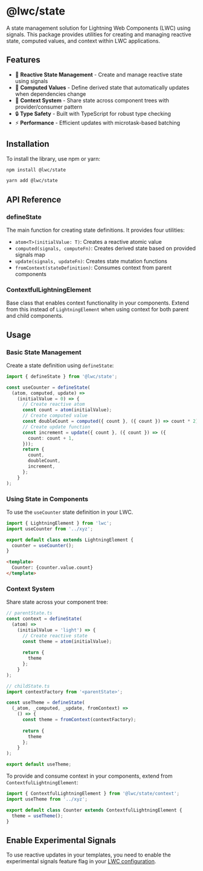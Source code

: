 # @lwc/state

A state management solution for Lightning Web Components (LWC) using signals. This package provides utilities for creating and managing reactive state, computed values, and context within LWC applications.

## Features

- 🔄 **Reactive State Management** - Create and manage reactive state using signals
- 🧮 **Computed Values** - Define derived state that automatically updates when dependencies change
- 🌳 **Context System** - Share state across component trees with provider/consumer pattern
- 🔒 **Type Safety** - Built with TypeScript for robust type checking
- ⚡ **Performance** - Efficient updates with microtask-based batching

## Installation

To install the library, use npm or yarn:

```bash
npm install @lwc/state

yarn add @lwc/state
```

## API Reference

### defineState

The main function for creating state definitions. It provides four utilities:

- `atom<T>(initialValue: T)`: Creates a reactive atomic value
- `computed(signals, computeFn)`: Creates derived state based on provided signals map
- `update(signals, updateFn)`: Creates state mutation functions
- `fromContext(stateDefinition)`: Consumes context from parent components

### ContextfulLightningElement

Base class that enables context functionality in your components. Extend from this instead of `LightningElement` when using context for both parent and child components.


## Usage

### Basic State Management

Create a state definition using `defineState`:

```typescript
import { defineState } from '@lwc/state';

const useCounter = defineState(
  (atom, computed, update) =>
    (initialValue = 0) => {
      // Create reactive atom
      const count = atom(initialValue);
      // Create computed value
      const doubleCount = computed({ count }, ({ count }) => count * 2);
      // Create update function
      const increment = update({ count }, ({ count }) => ({
        count: count + 1,
      }));
      return {
        count,
        doubleCount,
        increment,
      };
    }
);
```


### Using State in Components

To use the `useCounter` state definition in your LWC.

```typescript
import { LightningElement } from 'lwc';
import useCounter from '../xyz';

export default class extends LightningElement {
  counter = useCounter();
}
```
```html
<template>
  Counter: {counter.value.count}
</template>
```

### Context System

Share state across your component tree:

```typescript
// parentState.ts
const context = defineState(
  (atom) =>
    (initialValue = 'light') => {
      // Create reactive state
      const theme = atom(initialValue);
      
      return {
        theme
      };
    }
);

// childState.ts
import contextFactory from '<parentState>';

const useTheme = defineState(
  (_atom, _computed, _update, fromContext) =>
    () => {
      const theme = fromContext(contextFactory);
        
      return {
        theme
      };
    }
);

export default useTheme;

```

To provide and consume context in your components, extend from `ContextfulLightningElement`:

```typescript
import { ContextfulLightningElement } from '@lwc/state/context';
import useTheme from '../xyz';

export default class Counter extends ContextfulLightningElement {
  theme = useTheme();
}
```


## Enable Experimental Signals

To use reactive updates in your templates, you need to enable the experimental signals feature flag in your [LWC configuration](https://github.com/salesforce/lwc/tree/master/packages/%40lwc/features).

